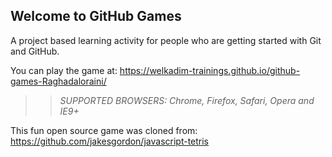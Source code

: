 ## Welcome to GitHub Games

A project based learning activity for people who are getting started with Git and GitHub.

You can play the game at: https://welkadim-trainings.github.io/github-games-Raghadaloraini/

>> _*SUPPORTED BROWSERS*: Chrome, Firefox, Safari, Opera and IE9+_

This fun open source game was cloned from: https://github.com/jakesgordon/javascript-tetris
